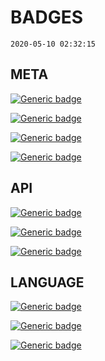 # BADGES
`2020-05-10 02:32:15`
## META
[![Generic badge](https://img.shields.io/badge/Created-2020%2D05%2D10T02%3A32%3A15-1f425f.svg)](https://shields.io/)

[![Generic badge](https://img.shields.io/badge/Size-1.26%20KB-1f425f.svg)](https://shields.io/)

[![Generic badge](https://img.shields.io/badge/Contributors-3-1f425f.svg)](https://shields.io/)

[![Generic badge](https://img.shields.io/badge/Team-%40HWP%2DLabs-1f425f.svg)](https://shields.io/)

## API
[![Generic badge](https://img.shields.io/badge/Made%20with-APEX%99-0093dd.svg)](https://shields.io/)

[![Generic badge](https://img.shields.io/badge/Made%20with-DESKTER%99-0093dd.svg)](https://shields.io/)

[![Generic badge](https://img.shields.io/badge/Made%20with-MANTIS%99-0093dd.svg)](https://shields.io/)

## LANGUAGE
[![Generic badge](https://img.shields.io/badge/Built%20with-ES6-yellow.svg)](https://shields.io/)

[![Generic badge](https://img.shields.io/badge/Built%20with-PHP-mangeta.svg)](https://shields.io/)

[![Generic badge](https://img.shields.io/badge/Built%20with-PYTHON-navyblue.svg)](https://shields.io/)

